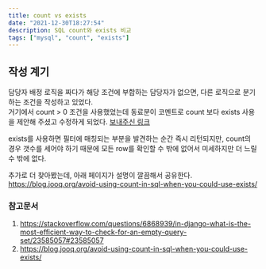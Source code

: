 ```yaml
---
title: count vs exists
date: "2021-12-30T18:27:54"
description: SQL count와 exists 비교
tags: ["mysql", "count", "exists"]
---
```


## 작성 계기

담당자 배정 로직을 짜다가 해당 조건에 부합하는 담당자가 없으면, 다른 로직으로 분기하는 조건을 작성하고 있었다.  
거기에서 count > 0 조건을 사용했었는데 동료분이 코멘트로 count 보다 exists 사용을 제안해 주셨고 수정하게 되었다.
<a href="https://stackoverflow.com/questions/6868939/in-django-what-is-the-most-efficient-way-to-check-for-an-empty-query-set/23585057#23585057" target="_blank">보내주신 링크</a>


exists를 사용하면 필터에 매칭되는 부분을 발견하는 순간 즉시 리턴되지만, count의 경우 갯수를 세어야 하기 때문에 모든 row를 확인할 수 밖에 없어서 미세하지만 더 느릴 수 밖에 없다.


추가로 더 찾아봤는데, 아래 페이지가 설명이 깔끔해서 공유한다.  
https://blog.jooq.org/avoid-using-count-in-sql-when-you-could-use-exists/


### 참고문서

1. https://stackoverflow.com/questions/6868939/in-django-what-is-the-most-efficient-way-to-check-for-an-empty-query-set/23585057#23585057
2. https://blog.jooq.org/avoid-using-count-in-sql-when-you-could-use-exists/

